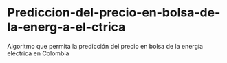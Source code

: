 # Prediccion-del-precio-en-bolsa-de-la-energ-a-el-ctrica
Algoritmo que permita la predicción del precio en bolsa de la energía eléctrica en Colombia
